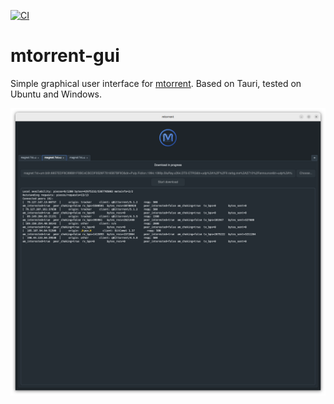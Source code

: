 [![CI](https://github.com/DanglingPointer/mtorrent-gui/actions/workflows/ci.yml/badge.svg)](https://github.com/DanglingPointer/mtorrent-gui/actions/workflows/ci.yml)

# mtorrent-gui

Simple graphical user interface for [mtorrent](https://github.com/DanglingPointer/mtorrent). Based on Tauri, tested on Ubuntu and Windows.

<!-- ![Screenshot of mtorrent-gui on Ubuntu.](mtorrent_gui.png) -->

<img src="mtorrent_gui.png" alt="drawing" width="1000"/>